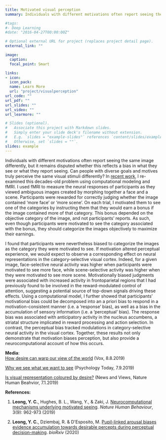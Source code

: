 ```yaml
---
title: Motivated visual perception
summary: Individuals with different motivations often report seeing the same image differently, but it is unclear whether this reflects a bias in what they *see* or what they *report* seeing. Can people with diverse goals and motives truly perceive the same visual stimuli differently? In recent work, I combined computational modeling and fMRI to provide a neurocomputational account of how motivation biases visual perception. 

#tags:
#- Deep Learning
#date: "2016-04-27T00:00:00Z"

# Optional external URL for project (replaces project detail page).
external_link: ""

image:
  caption: 
  focal_point: Smart

links:
- icon:
  icon_pack: 
  name: Learn More
  url: "project/visualperception"
url_code: ""
url_pdf: ""
url_slides: ""
url_video: ""
url_learmore: ""

# Slides (optional).
#   Associate this project with Markdown slides.
#   Simply enter your slide deck's filename without extension.
#   E.g. `slides = "example-slides"` references `content/slides/example-slides.md`.
#   Otherwise, set `slides = ""`.
slides: example
---
```


Individuals with different motivations often report seeing the same image differently, but it remains disputed whether this reflects a bias in what they see or what they report seeing. Can people with diverse goals and motives truly perceive the same visual stimuli differently? In <a href="https://www.nature.com/articles/s41562-019-0637-z" target="_blank">recent work</a>, I re-examined this decades-old problem using computational modeling and fMRI. I used fMRI to measure the neural responses of participants as they viewed ambiguous images created by morphing together a face and a scene. Participants were rewarded for correctly judging whether the image contained ‘more face’ or ‘more scene’. On each trial, I motivated them to see one of the categories by instructing them that they would earn a bonus if the image contained more of that category. This bonus depended on the objective category of the image, and not participants’ reports. As such, even though participants were motivated to see the category associated with the bonus, they should categorize the images objectively to maximize their earnings.

I found that participants were nevertheless biased to categorize the images as the category they were motivated to see. If motivation altered perceptual experience, we would expect to observe a corresponding effect on neural representations in the category-selective visual cortex. Indeed, for a given image, face-selective neural activity was higher when participants were motivated to see more face, while scene-selective activity was higher when they were motivated to see more scene. Motivationally biased judgments were associated with increased activity in frontoparietal regions that I had previously found to be involved in the reward-modulated control of attention, suggesting a potential source of top-down signals driving these effects. Using a computational model, I further showed that participants’ motivational bias could be decomposed into an a priori bias to respond in a motivation-consistent manner (i.e. a ‘response’ bias), as well as a bias in the accumulation of sensory information (i.e. a ‘perceptual’ bias). The response bias was associated with anticipatory activity in the nucleus accumbens, a striatal structure implicated in reward processing and action selection. In contrast, the perceptual bias tracked modulations in category-selective neural activity in the visual cortex. Together, these results not only demonstrate that motivation biases perception, but also provide a neurocomputational account of how this occurs.

**Media**:  
<a href="https://www.vox.com/science-and-health/2019/8/8/20706126/motivated-perception-psychology" target="_blank">How desire can warp our view of the world</a> (Vox, 8.8.2019)

<a href="https://www.psychologytoday.com/us/blog/between-cultures/201907/why-we-see-what-we-want-see" target="_blank">Why we see what we want to see</a> (Psychology Today, 7.9.2019)  

<a href="https://www.nature.com/articles/s41562-019-0639-x" target="_blank">Is visual representation coloured by desire?</a> (News and Views, Nature Human Beahvior, 7.1.2019)  

**References:**   
1. **Leong, Y. C.**, Hughes, B. L., Wang, Y., & Zaki, J. <a href="https://www.nature.com/articles/s41562-019-0637-z" target="_blank">Neurocomputational mechanisms underlying motivated seeing</a>. *Nature Human Behaviour*, 3(9): 962-973 (2019)   

2. **Leong, Y. C.**, Dziembaj, R. & D'Esposito, M. <a href="https://www.biorxiv.org/content/10.1101/2020.05.29.124115v1" target="_blank">Pupil-linked arousal biases evidence accumulation towards desirable percepts during perceptual decision-making</a>. *bioRxiv* (2020)  
 
